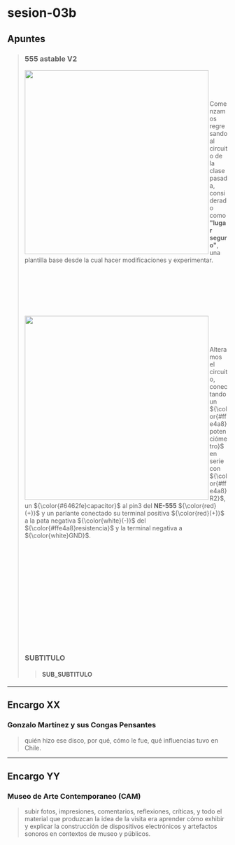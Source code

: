 # sesion-03b

## Apuntes
>
> ### 555 astable V2
> <img align="left" src="https://github.com/disenoUDP/dis8644-2025-1/blob/main/25-FranUDP/sesion-03a/555Circuit1a.jpg" width=420> <br/>
> <br/>
> <br/>
> <br/>
> Comenzamos regresando al circuito de la clase pasada, considerado como **"lugar seguro"**, una plantilla base desde la cual hacer modificaciones y experimentar.
> <br/>
> <br/>
> <br/>
> <br/>
> <br/>
> <br/>
> <br/>
> <br/>
> <img align="left" src="https://github.com/FranUDP/dis8644-2025-1/blob/main/25-FranUDP/sesion-03b/circuitoV2.jpg" width=420>
> <br/>
> <br/>
> <br/>
> <br/>
> Alteramos el circuito, conectando un ${\color{#ffe4a8}potenciómetro}$ en serie con ${\color{#ffe4a8}R2}$, un ${\color{#6462fe}capacitor}$ al pin3 del **NE-555** ${\color{red}(+)}$ y un parlante conectado su terminal positiva ${\color{red}(+)}$ a la pata negativa ${\color{white}(-)}$ del ${\color{#ffe4a8}resistencia}$ y la terminal negativa a ${\color{white}GND}$.
> <br/>
> <br/>
> <br/>
> <br/>
> <br/>
> <br/>
> <br/>
> <br/>
> <br/>
> <br/>
> <br/>
> <br/>
> <br/>
> <br/>
> <br/>
>
> ### SUBTITULO
>
>> #### SUB_SUBTITULO
-----------------------------------------------------------------------------------------------------------
## Encargo XX
### Gonzalo Martínez y sus Congas Pensantes
>
> quién hizo ese disco, por qué, cómo le fue, qué influencias tuvo en Chile.
> <!-- deleate -->
>
-----------------------------------------------------------------------------------------------------------
## Encargo YY
### Museo de Arte Contemporaneo (CAM)
>
> subir fotos, impresiones, comentarios, reflexiones, críticas, y todo el material que produzcan
> la idea de la visita era aprender cómo exhibir y explicar la construcción de dispositivos electrónicos y artefactos sonoros en contextos de museo y públicos.
> <!-- deleate -->
